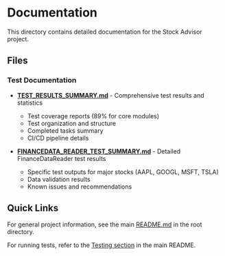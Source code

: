 # Documentation

This directory contains detailed documentation for the Stock Advisor project.

## Files

### Test Documentation
- **[TEST_RESULTS_SUMMARY.md](TEST_RESULTS_SUMMARY.md)** - Comprehensive test results and statistics
  - Test coverage reports (89% for core modules)
  - Test organization and structure
  - Completed tasks summary
  - CI/CD pipeline details

- **[FINANCEDATA_READER_TEST_SUMMARY.md](FINANCEDATA_READER_TEST_SUMMARY.md)** - Detailed FinanceDataReader test results
  - Specific test outputs for major stocks (AAPL, GOOGL, MSFT, TSLA)
  - Data validation results
  - Known issues and recommendations

## Quick Links

For general project information, see the main [README.md](../README.md) in the root directory.

For running tests, refer to the [Testing section](../README.md#testing) in the main README.
